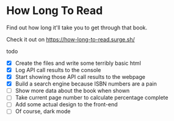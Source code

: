 # How Long To Read

Find out how long it'll take you to get through that book.

Check it out on https://how-long-to-read.surge.sh/

todo
- [x] Create the files and write some terribly basic html
- [x] Log API call results to the console
- [x] Start showing those API call results to the webpage
- [x] Build a search engine because ISBN numbers are a pain
- [ ] Show more data about the book when shown
- [ ] Take current page number to calculate percentage complete
- [ ] Add some actual design to the front-end
- [ ] Of course, dark mode